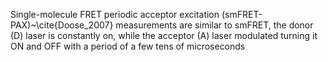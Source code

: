 Single-molecule FRET periodic acceptor excitation (smFRET-PAX)~\cite{Doose_2007} measurements are similar to smFRET, the
donor (D) laser is constantly on, while the acceptor (A) laser modulated
turning it ON and OFF with a period of a few tens of microseconds